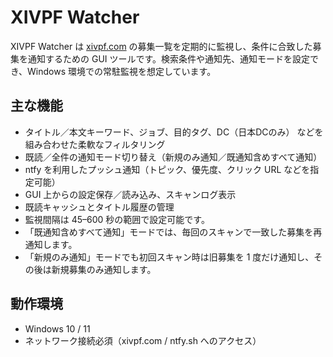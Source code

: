 # XIVPF Watcher

XIVPF Watcher は [xivpf.com](https://xivpf.com/) の募集一覧を定期的に監視し、条件に合致した募集を通知するための GUI ツールです。検索条件や通知先、通知モードを設定でき、Windows 環境での常駐監視を想定しています。

## 主な機能
- タイトル／本文キーワード、ジョブ、目的タグ、DC（日本DCのみ） などを組み合わせた柔軟なフィルタリング
- 既読／全件の通知モード切り替え（新規のみ通知／既通知含めすべて通知）
- ntfy を利用したプッシュ通知（トピック、優先度、クリック URL などを指定可能）
- GUI 上からの設定保存／読み込み、スキャンログ表示
- 既読キャッシュとタイトル履歴の管理
- 監視間隔は 45–600 秒の範囲で設定可能です。
- 「既通知含めすべて通知」モードでは、毎回のスキャンで一致した募集を再通知します。
- 「新規のみ通知」モードでも初回スキャン時は旧募集を 1 度だけ通知し、その後は新規募集のみ通知します。

## 動作環境
- Windows 10 / 11
- ネットワーク接続必須（xivpf.com / ntfy.sh へのアクセス）

